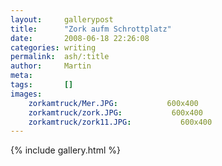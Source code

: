 ```yaml
---
layout:     gallerypost
title:      "Zork aufm Schrottplatz"
date:       2008-06-18 22:26:08
categories: writing
permalink:  ash/:title
author:     Martin
meta:
tags:       []
images:
    zorkamtruck/Mer.JPG:           600x400
    zorkamtruck/zork.JPG:           600x400
    zorkamtruck/zork11.JPG:           600x400
---
```


{% include gallery.html %}
